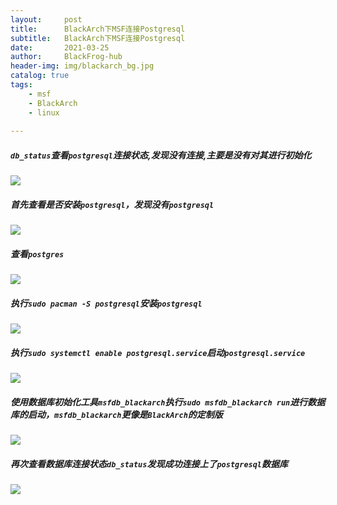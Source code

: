 ```yaml
---
layout:     post
title:      BlackArch下MSF连接Postgresql
subtitle:   BlackArch下MSF连接Postgresql
date:       2021-03-25
author:     BlackFrog-hub
header-img: img/blackarch_bg.jpg
catalog: true
tags:
    - msf
    - BlackArch
    - linux
      
---
```


##### `db_status`查看`postgresql`连接状态,发现没有连接,主要是没有对其进行初始化
![](http://blackfrog.top/img/blackarch_msf_connected_1.png)
##### 首先查看是否安装`postgresql`，发现没有`postgresql`
![](http://blackfrog.top/img/blackarch_msf_connected_2.png)
##### 查看`postgres`
![](http://blackfrog.top/img/blackarch_msf_connected_3.png)
##### 执行`sudo pacman -S postgresql`安装`postgresql`
![](http://blackfrog.top/img/blackarch_msf_connected_4.png)
##### 执行`sudo systemctl enable postgresql.service`启动`postgresql.service`
![](http://blackfrog.top/img/blackarch_msf_connected_5.png)
##### 使用数据库初始化工具`msfdb_blackarch`执行`sudo msfdb_blackarch run`进行数据库的启动，`msfdb_blackarch`更像是`BlackArch`的定制版
![](http://blackfrog.top/img/blackarch_msf_connected_6.png)
##### 再次查看数据库连接状态`db_status`发现成功连接上了`postgresql`数据库
![](http://blackfrog.top/img/blackarch_msf_connected_7.png)
